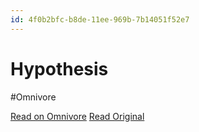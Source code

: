 ```yaml
---
id: 4f0b2bfc-b8de-11ee-969b-7b14051f52e7
---
```


# Hypothesis
#Omnivore

[Read on Omnivore](https://omnivore.app/me/hypothesis-18d2f6aca82)
[Read Original](https://hypothes.is/a/u37uqLjaEe6GN1cut5K0rA)

